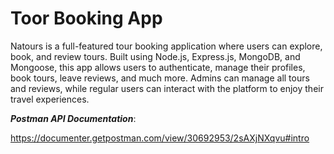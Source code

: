 # Toor Booking App

Natours is a full-featured tour booking application where users can explore, book, and review tours. Built using Node.js, Express.js, MongoDB, and Mongoose, this app allows users to authenticate, manage their profiles, book tours, leave reviews, and much more. Admins can manage all tours and reviews, while regular users can interact with the platform to enjoy their travel experiences.

_**Postman API Documentation**_:

https://documenter.getpostman.com/view/30692953/2sAXjNXqvu#intro
